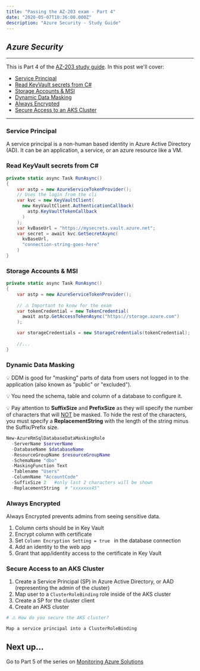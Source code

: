 ```yaml
---
title: "Passing the AZ-203 exam - Part 4"
date: "2020-05-07T10:36:00.000Z"
description: "Azure Security - Study Guide"
---
```

## *Azure Security*
---

 This is Part 4 of the [AZ-203 study guide](../passing-az-203-exam/). In this post we'll cover:

- [Service Principal](#service-principal)
- [Read KeyVault secrets from C#](#read-keyvault-secrets-from-c)
- [Storage Accounts & MSI](#storage-accounts-msi)
- [Dynamic Data Masking](#dynamic-data-masking)
- [Always Encrypted](#always-encrypted)
- [Secure Access to an AKS Cluster](#secure-access-to-an-aks-cluster)

---

### Service Principal

A service principal is a non-human based identity in Azure Active Directory (AD). It can be an application, a service, or an azure resource like a VM.

### Read KeyVault secrets from C#

``` cs
private static async Task RunAsync()
{
    var astp = new AzureServiceTokenProvider();
    // Uses the login from the cli
    var kvc = new KeyVaultClient(
      new KeyVaultClient.AuthenticationCallback(
        astp.KeyVaultTokenCallback
      )
    );
    var kvBaseUrl = "https://mysecrets.vault.azure.net";
    var secret = await kvc.GetSecretAsync(
      kvBaseUrl,
      "connection-string-goes-here"
    )
}
```

### Storage Accounts & MSI

``` cs
private static async Task RunAsync()
{
    var astp = new AzureServiceTokenProvider();
    
    // ⚠️ Important to know for the exam 
    var tokenCredential = new TokenCredential(
      await astp.GetAccessTokenAsync("https://storage.azure.com")
    );

    var storageCredentials = new StorageCredentials(tokenCredential);
    
    //...
}
```

### Dynamic Data Masking

💡 DDM is good for "masking" parts of data from users not logged in to the application (also known as "public" or "excluded"). 

💡 You need the schema, table and column of a database to configure it. 

💡 Pay attention to **SuffixSize** and **PrefixSize** as they will specify the number of characters that will <span style="text-decoration: underline">NOT</span> be masked. To hide the rest of the characters, you must specify a **ReplacementString** with the length of the string minus the Suffix/Prefix size.

```powershell
New-AzureRmSqlDatabaseDataMaskingRole
  -ServerName $serverName
  -DatabaseName $databaseName
  -ResourceGroupName $resourceGroupName
  -SchemaName "dbo"
  -MaskingFunction Text
  -Tablename "Users"
  -ColumnName "AccountCode"
  -SuffixSize 2   #only last 2 characters will be shown
  -ReplacementString  # "xxxxxxx45"
```

### Always Encrypted

Always Encrypted prevents admins from seeing sensitive data. 

1. Column certs should be in Key Vault
2. Encrypt column with certificate
3. Set ```Column Encryption Setting = true ``` in the database connection
4. Add an identity to the web app
5. Grant that app/identity access to the certificate in Key Vault

### Secure Access to an AKS Cluster

1. Create a Service Principal (SP) in Azure Active Directory, or AAD (representing the admin of the cluster)
2. Map user to a ```ClusterRoleBinding``` role inside of the AKS cluster
3. Create a SP for the cluster client
4. Create an AKS cluster

 ```bash
 # ⚠️ How do you secure the AKS cluster?  

 Map a service principal into a ClusterRoleBinding
 ```

## Next up...

Go to Part 5 of the series on [Monitoring Azure Solutions](../passing-az-203-p5-monitor-azure-solutions)